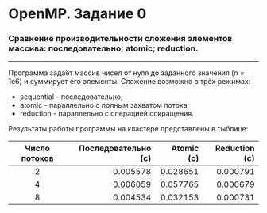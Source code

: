 # OpenMP. Задание 0

### Сравнение производительности сложения элементов массива: последовательно; atomic; reduction.

---

Программа задаёт массив чисел от нуля до заданного значения (n = 1e6) и суммирует его элементы. Сложение возможно в трёх режимах:

- sequential - последовательно;
- atomic - параллельно с полным захватом потока;
- reduction - параллельно с операцией сокращения.

Результаты работы программы на кластере представлены в тыблице:

| Число потоков | Последовательно (с) | Atomic (с) | Reduction (с) |
| :-----------: | ------------------: | ---------: | ------------: |
|       2       |            0.005578 |   0.028651 |      0.000791 |
|       4       |            0.006059 |   0.057765 |      0.000679 |
|       8       |            0.004534 |   0.032153 |      0.000731 |
